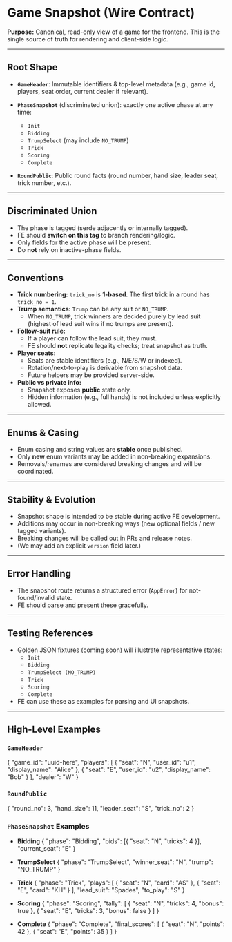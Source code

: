 # Game Snapshot (Wire Contract)

**Purpose:**
Canonical, read-only view of a game for the frontend. This is the single source of truth for rendering and client-side logic.

---

## Root Shape

- **`GameHeader`**: Immutable identifiers & top-level metadata
  (e.g., game id, players, seat order, current dealer if relevant).

- **`PhaseSnapshot`** (discriminated union): exactly one active phase at any time:
  - `Init`
  - `Bidding`
  - `TrumpSelect` (may include `NO_TRUMP`)
  - `Trick`
  - `Scoring`
  - `Complete`

- **`RoundPublic`**: Public round facts
  (round number, hand size, leader seat, trick number, etc.).

---

## Discriminated Union

- The phase is tagged (serde adjacently or internally tagged).
- FE should **switch on this tag** to branch rendering/logic.
- Only fields for the active phase will be present.
- Do **not** rely on inactive-phase fields.

---

## Conventions

- **Trick numbering:** `trick_no` is **1-based**. The first trick in a round has `trick_no = 1`.
- **Trump semantics:** `Trump` can be any suit or `NO_TRUMP`.
  - When `NO_TRUMP`, trick winners are decided purely by lead suit
    (highest of lead suit wins if no trumps are present).
- **Follow-suit rule:**
  - If a player can follow the lead suit, they must.
  - FE should **not** replicate legality checks; treat snapshot as truth.
- **Player seats:**
  - Seats are stable identifiers (e.g., N/E/S/W or indexed).
  - Rotation/next-to-play is derivable from snapshot data.
  - Future helpers may be provided server-side.
- **Public vs private info:**
  - Snapshot exposes **public** state only.
  - Hidden information (e.g., full hands) is not included unless explicitly allowed.

---

## Enums & Casing

- Enum casing and string values are **stable** once published.
- Only **new** enum variants may be added in non-breaking expansions.
- Removals/renames are considered breaking changes and will be coordinated.

---

## Stability & Evolution

- Snapshot shape is intended to be stable during active FE development.
- Additions may occur in non-breaking ways (new optional fields / new tagged variants).
- Breaking changes will be called out in PRs and release notes.
- (We may add an explicit `version` field later.)

---

## Error Handling

- The snapshot route returns a structured error (`AppError`) for not-found/invalid state.
- FE should parse and present these gracefully.

---

## Testing References

- Golden JSON fixtures (coming soon) will illustrate representative states:
  - `Init`
  - `Bidding`
  - `TrumpSelect (NO_TRUMP)`
  - `Trick`
  - `Scoring`
  - `Complete`
- FE can use these as examples for parsing and UI snapshots.

---

## High-Level Examples

### `GameHeader`
{
  "game_id": "uuid-here",
  "players": [
    { "seat": "N", "user_id": "u1", "display_name": "Alice" },
    { "seat": "E", "user_id": "u2", "display_name": "Bob" }
  ],
  "dealer": "W"
}

### `RoundPublic`
{
  "round_no": 3,
  "hand_size": 11,
  "leader_seat": "S",
  "trick_no": 2
}

### `PhaseSnapshot` Examples

- **Bidding**
{
  "phase": "Bidding",
  "bids": [{ "seat": "N", "tricks": 4 }],
  "current_seat": "E"
}

- **TrumpSelect**
{
  "phase": "TrumpSelect",
  "winner_seat": "N",
  "trump": "NO_TRUMP"
}

- **Trick**
{
  "phase": "Trick",
  "plays": [
    { "seat": "N", "card": "AS" },
    { "seat": "E", "card": "KH" }
  ],
  "lead_suit": "Spades",
  "to_play": "S"
}

- **Scoring**
{
  "phase": "Scoring",
  "tally": [
    { "seat": "N", "tricks": 4, "bonus": true },
    { "seat": "E", "tricks": 3, "bonus": false }
  ]
}

- **Complete**
{
  "phase": "Complete",
  "final_scores": [
    { "seat": "N", "points": 42 },
    { "seat": "E", "points": 35 }
  ]
}

